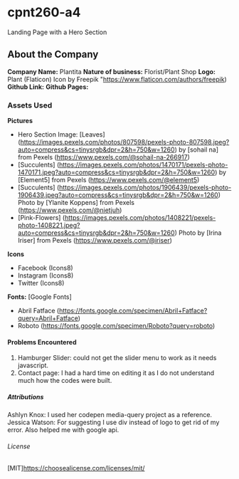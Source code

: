 # cpnt260-a4
Landing Page with a Hero Section

## About the Company

**Company Name:** Plantita
**Nature of business:** Florist/Plant Shop
**Logo:** Plant (Flaticon) Icon by Freepik "https://www.flaticon.com/authors/freepik)
**Github Link:** 
**Github Pages:**

### Assets Used

**Pictures**
- Hero Section Image: [Leaves] (https://images.pexels.com/photos/807598/pexels-photo-807598.jpeg?auto=compress&cs=tinysrgb&dpr=2&h=750&w=1260) by [sohail na] from Pexels (https://www.pexels.com/@sohail-na-266917)
- [Succulents] (https://images.pexels.com/photos/1470171/pexels-photo-1470171.jpeg?auto=compress&cs=tinysrgb&dpr=2&h=750&w=1260) by [Element5] from Pexels (https://www.pexels.com/@element5)
- [Succulents] (https://images.pexels.com/photos/1906439/pexels-photo-1906439.jpeg?auto=compress&cs=tinysrgb&dpr=2&h=750&w=1260) Photo by [Ylanite Koppens] from Pexels  (https://www.pexels.com/@nietjuh)
- [Pink-Flowers] (https://images.pexels.com/photos/1408221/pexels-photo-1408221.jpeg?auto=compress&cs=tinysrgb&dpr=2&h=750&w=1260) Photo by [Irina Iriser] from Pexels (https://www.pexels.com/@iriser)


**Icons**
- Facebook (Icons8)
- Instagram (Icons8)
- Twitter (Icons8)

**Fonts:**
[Google Fonts]
- Abril Fatface (https://fonts.google.com/specimen/Abril+Fatface?query=Abril+Fatface)
- Roboto (https://fonts.google.com/specimen/Roboto?query=roboto)

#### Problems Encountered

1. Hamburger Slider: could not get the slider menu to work as it needs javascript.
2. Contact page: I had a hard time on editing it as I do not understand much how the codes were built.


##### Attributions
Ashlyn Knox: I used her codepen media-query project as a reference.
Jessica Watson: For suggesting I use div instead of logo to get rid of my error. Also helped me with google api.



###### License
[MIT]https://choosealicense.com/licenses/mit/










